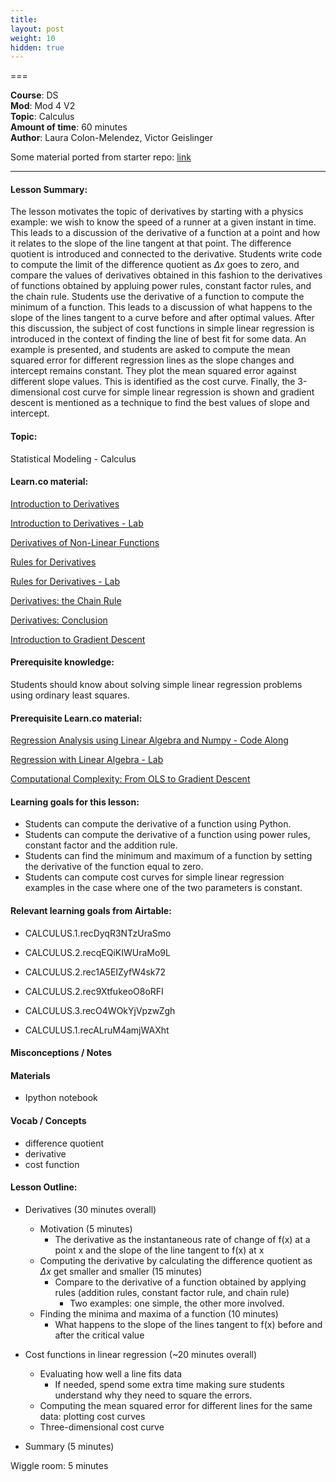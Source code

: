 ```yaml
---
title: 
layout: post
weight: 10
hidden: true
---
```


===


**Course**: DS   <br/>
**Mod**: Mod 4 V2               <br/>
**Topic**:  Calculus <br/>
**Amount of time**:  60 minutes  <br/>
**Author**: Laura Colon-Melendez, Victor Geislinger

Some material ported from starter repo: [link](https://github.com/MrGeislinger/flatiron-school-data-science-curriculum-resources/blob/master/Mathematics/Calculus/gradient_descent.ipynb)
***

#### Lesson Summary:

The lesson motivates the topic of derivatives by starting with a physics example: we wish to know the speed of a runner at a given instant in time. This leads to a discussion of the derivative of a function at a point and how it relates to the slope of the line tangent at that point. The difference quotient is introduced and connected to the derivative. Students write code to compute the limit of the difference quotient as $\Delta x$ goes to zero, and compare the values of derivatives obtained in this fashion to the derivatives of functions obtained by appluing power rules, constant factor rules, and the chain rule. Students use the derivative of a function to compute the minimum of a function. This leads to a discussion of what happens to the slope of the lines tangent to a curve before and after optimal values. After this discussion, the subject of cost functions in simple linear regression is introduced in the context of finding the line of best fit for some data. An example is presented, and students are asked to compute the mean squared error for different regression lines as the slope changes and intercept remains constant. They plot the mean squared error against different slope values. This is identified as the cost curve. Finally, the 3-dimensional cost curve for simple linear regression is shown and gradient descent is mentioned as a technique to find the best values of slope and intercept.  


#### Topic:

Statistical Modeling - Calculus

#### Learn.co material:

[Introduction to Derivatives](https://github.com/learn-co-curriculum/dsc-derivatives-intro)

[Introduction to Derivatives - Lab](https://github.com/learn-co-curriculum/dsc-derivatives-intro-lab)

[Derivatives of Non-Linear Functions](https://github.com/learn-co-curriculum/dsc-derivatives-of-non-linear-functions)

[Rules for Derivatives](https://github.com/learn-co-curriculum/dsc-rules-for-derivatives)

[Rules for Derivatives - Lab](https://github.com/learn-co-curriculum/dsc-rules-for-derivatives-lab)

[Derivatives: the Chain Rule](https://github.com/learn-co-curriculum/dsc-derivatives-chain-rule)

[Derivatives: Conclusion](https://github.com/learn-co-curriculum/dsc-derivatives-conclusion)

[Introduction to Gradient Descent](https://github.com/learn-co-curriculum/dsc-gradient-descent-intro)


#### Prerequisite knowledge:

Students should know about solving simple linear regression problems using ordinary least squares.


#### Prerequisite Learn.co material:

[Regression Analysis using Linear Algebra and Numpy - Code Along](https://github.com/learn-co-curriculum/dsc-linalg-regression-codealong)

[Regression with Linear Algebra - Lab](https://github.com/learn-co-curriculum/dsc-linalg-regression-lab)

[Computational Complexity: From OLS to Gradient Descent](https://github.com/learn-co-curriculum/dsc-computational-complexity)


#### Learning goals for this lesson:

* Students can compute the derivative of a function using Python. 
* Students can compute the derivative of a function using power rules, constant factor and the addition rule. 
* Students can find the minimum and maximum of a function by setting the derivative of the function equal to zero. 
* Students can compute cost curves for simple linear regression examples in the case where one of the two parameters is constant.


#### Relevant learning goals from Airtable: 

* CALCULUS.1.recDyqR3NTzUraSmo

* CALCULUS.2.recqEQiKIWUraMo9L

* CALCULUS.2.rec1A5EIZyfW4sk72

* CALCULUS.2.rec9XtfukeoO8oRFI

* CALCULUS.3.recO4WOkYjVpzwZgh

* CALCULUS.1.recALruM4amjWAXht

#### Misconceptions / Notes


#### Materials

- Ipython notebook 

#### Vocab / Concepts 

* difference quotient 
* derivative 
* cost function

#### Lesson Outline:

* Derivatives (30 minutes overall)
    * Motivation (5 minutes) 
        * The derivative as the instantaneous rate of change of f(x) at a point x and the slope of the line tangent to f(x) at x
    * Computing the derivative by calculating the difference quotient as $\Delta x$ get smaller and smaller (15 minutes)
        * Compare to the derivative of a function obtained by applying rules (addition rules, constant factor rule, and chain rule) 
            * Two examples: one simple, the other more involved. 
    * Finding the minima and maxima of a function (10 minutes) 
        * What happens to the slope of the lines tangent to f(x) before and after the critical value
        
* Cost functions in linear regression (~20 minutes overall)
    * Evaluating how well a line fits data 
        * If needed, spend some extra time making sure students understand why they need to square the errors. 
    * Computing the mean squared error for different lines for the same data: plotting cost curves 
    * Three-dimensional cost curve 
    
* Summary (5 minutes)

Wiggle room: 5 minutes 